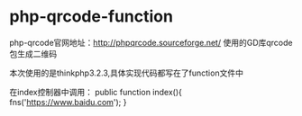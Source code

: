 # php-qrcode-function

php-qrcode官网地址：http://phpqrcode.sourceforge.net/
使用的GD库qrcode包生成二维码


本次使用的是thinkphp3.2.3,具体实现代码都写在了function文件中

在index控制器中调用：
	public function index(){
    	fns('https://www.baidu.com');
	}